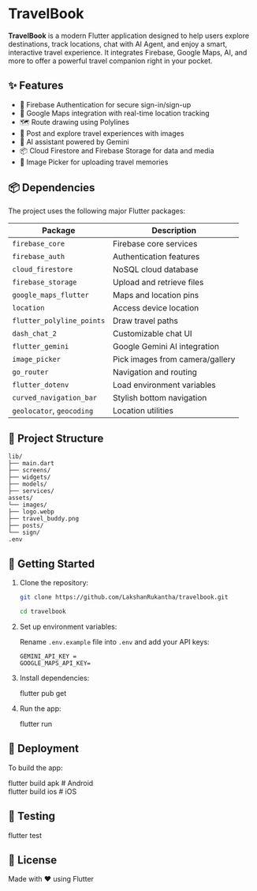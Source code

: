 # TravelBook

**TravelBook** is a modern Flutter application designed to help users explore destinations, track locations, chat with AI Agent, and enjoy a smart, interactive travel experience. It integrates Firebase, Google Maps, AI, and more to offer a powerful travel companion right in your pocket.

## ✨ Features

- 🔐 Firebase Authentication for secure sign-in/sign-up
- 📍 Google Maps integration with real-time location tracking
- 🗺️ Route drawing using Polylines
- 📸 Post and explore travel experiences with images
- 🤖 AI assistant powered by Gemini
- 📦 Cloud Firestore and Firebase Storage for data and media
- 📸 Image Picker for uploading travel memories

## 📦 Dependencies

The project uses the following major Flutter packages:

| Package                   | Description                     |
| ------------------------- | ------------------------------- |
| `firebase_core`           | Firebase core services          |
| `firebase_auth`           | Authentication features         |
| `cloud_firestore`         | NoSQL cloud database            |
| `firebase_storage`        | Upload and retrieve files       |
| `google_maps_flutter`     | Maps and location pins          |
| `location`                | Access device location          |
| `flutter_polyline_points` | Draw travel paths               |
| `dash_chat_2`             | Customizable chat UI            |
| `flutter_gemini`          | Google Gemini AI integration    |
| `image_picker`            | Pick images from camera/gallery |
| `go_router`               | Navigation and routing          |
| `flutter_dotenv`          | Load environment variables      |
| `curved_navigation_bar`   | Stylish bottom navigation       |
| `geolocator`, `geocoding` | Location utilities              |

## 📂 Project Structure

```
lib/
├── main.dart
├── screens/
├── widgets/
├── models/
├── services/
assets/
└── images/
├── logo.webp
├── travel_buddy.png
├── posts/
└── sign/
.env
```

## 🔧 Getting Started

1. Clone the repository:

   ```bash
   git clone https://github.com/LakshanRukantha/travelbook.git
   ```

   ```bash
   cd travelbook
   ```

2. Set up environment variables:

   Rename `.env.example` file into `.env` and add your API keys:

   ```env
   GEMINI_API_KEY =
   GOOGLE_MAPS_API_KEY=
   ```

3. Install dependencies:

   flutter pub get

4. Run the app:

   flutter run

## 🚀 Deployment

To build the app:

flutter build apk # Android  
 flutter build ios # iOS

## 🧪 Testing

flutter test

## 📄 License

Made with ❤️ using Flutter
